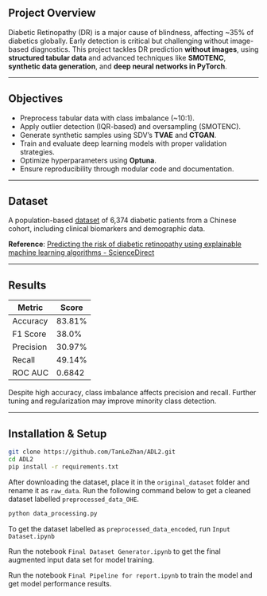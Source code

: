 ## Project Overview

Diabetic Retinopathy (DR) is a major cause of blindness, affecting ~35% of diabetics globally. Early detection is critical but challenging without image-based diagnostics. This project tackles DR prediction **without images**, using **structured tabular data** and advanced techniques like **SMOTENC**, **synthetic data generation**, and **deep neural networks in PyTorch**.

---

## Objectives

- Preprocess tabular data with class imbalance (~10:1).
- Apply outlier detection (IQR-based) and oversampling (SMOTENC).
- Generate synthetic samples using SDV’s **TVAE** and **CTGAN**.
- Train and evaluate deep learning models with proper validation strategies.
- Optimize hyperparameters using **Optuna**.
- Ensure reproducibility through modular code and documentation.

---

## Dataset

A population-based [dataset](https://doi.org/10.1371/journal.pone.0275617.s001) of 6,374 diabetic patients from a Chinese cohort, including clinical biomarkers and demographic data.

**Reference**: [Predicting the risk of diabetic retinopathy using explainable machine learning algorithms - ScienceDirect](https://www.sciencedirect.com/science/article/pii/S1871402123002151#sec2.2.2)

---

## Results

| Metric       | Score     |
|--------------|-----------|
| Accuracy     | 83.81%    |
| F1 Score     | 38.0%     |
| Precision    | 30.97%    |
| Recall       | 49.14%    |
| ROC AUC      | 0.6842    |

Despite high accuracy, class imbalance affects precision and recall. Further tuning and regularization may improve minority class detection.

---

##  Installation & Setup

```bash
git clone https://github.com/TanLeZhan/ADL2.git
cd ADL2
pip install -r requirements.txt
```
After downloading the dataset, place it in the ```original_dataset``` folder and rename it as ```raw_data```. Run the following command below to get a cleaned dataset labelled ```preprocessed_data_OHE```.
```bash
python data_processing.py
```

To get the dataset labelled as ```preprocessed_data_encoded```, run ```Input Dataset.ipynb```

Run the notebook ```Final Dataset Generator.ipynb``` to get the final augmented input data set for model training.

Run the notebook ```Final Pipeline for report.ipynb```  to train the model and get model performance results.


